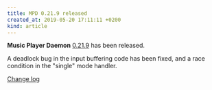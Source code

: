 ```yaml
---
title: MPD 0.21.9 released
created_at: 2019-05-20 17:11:11 +0200
kind: article
---
```


**Music Player Daemon**
[0.21.9](http://www.musicpd.org/download/mpd/0.21/mpd-0.21.9.tar.xz)
has been released.

A deadlock bug in the input buffering code has been fixed, and a race
condition in the "single" mode handler.

[Change log](https://raw.githubusercontent.com/MusicPlayerDaemon/MPD/v0.21.9/NEWS)
